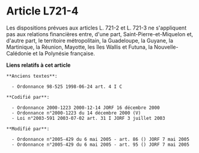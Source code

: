 # Article L721-4

Les dispositions prévues aux articles L. 721-2 et L. 721-3 ne s'appliquent pas aux relations financières entre, d'une part,
Saint-Pierre-et-Miquelon et, d'autre part, le territoire métropolitain, la Guadeloupe, la Guyane, la Martinique, la Réunion,
Mayotte, les îles Wallis et Futuna, la Nouvelle-Calédonie et la Polynésie française.

**Liens relatifs à cet article**

	**Anciens textes**:

	  - Ordonnance 98-525 1998-06-24 art. 4 I C

	**Codifié par**:

	  - Ordonnance 2000-1223 2000-12-14 JORF 16 décembre 2000
	  - Ordonnance n°2000-1223 du 14 décembre 2000 (V)
	  - Loi n°2003-591 2003-07-02 art. 31 I JORF 3 juillet 2003

	**Modifié par**:

	  - Ordonnance n°2005-429 du 6 mai 2005 - art. 86 () JORF 7 mai 2005
	  - Ordonnance n°2005-429 du 6 mai 2005 - art. 95 () JORF 7 mai 2005
